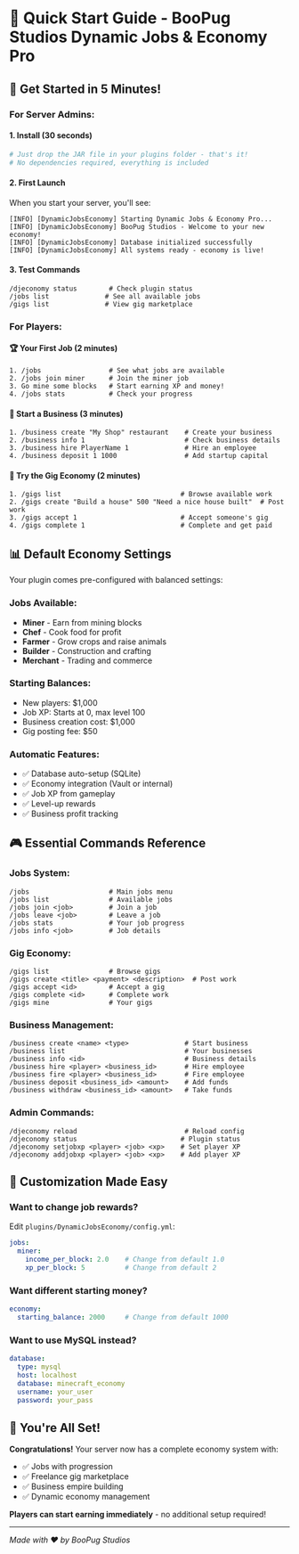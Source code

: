 # 🚀 Quick Start Guide - BooPug Studios Dynamic Jobs & Economy Pro

## 🎯 **Get Started in 5 Minutes!**

### **For Server Admins:**

#### **1. Install (30 seconds)**
```bash
# Just drop the JAR file in your plugins folder - that's it!
# No dependencies required, everything is included
```

#### **2. First Launch**
When you start your server, you'll see:
```
[INFO] [DynamicJobsEconomy] Starting Dynamic Jobs & Economy Pro...
[INFO] [DynamicJobsEconomy] BooPug Studios - Welcome to your new economy!
[INFO] [DynamicJobsEconomy] Database initialized successfully
[INFO] [DynamicJobsEconomy] All systems ready - economy is live!
```

#### **3. Test Commands**
```
/djeconomy status        # Check plugin status
/jobs list              # See all available jobs
/gigs list              # View gig marketplace
```

### **For Players:**

#### **🏆 Your First Job (2 minutes)**
```
1. /jobs                 # See what jobs are available
2. /jobs join miner      # Join the miner job
3. Go mine some blocks   # Start earning XP and money!
4. /jobs stats           # Check your progress
```

#### **💼 Start a Business (3 minutes)**
```
1. /business create "My Shop" restaurant    # Create your business
2. /business info 1                         # Check business details
3. /business hire PlayerName 1              # Hire an employee
4. /business deposit 1 1000                 # Add startup capital
```

#### **🎯 Try the Gig Economy (2 minutes)**
```
1. /gigs list                              # Browse available work
2. /gigs create "Build a house" 500 "Need a nice house built"  # Post work
3. /gigs accept 1                          # Accept someone's gig
4. /gigs complete 1                        # Complete and get paid
```

## 📊 **Default Economy Settings**

Your plugin comes pre-configured with balanced settings:

### **Jobs Available:**
- **Miner** - Earn from mining blocks
- **Chef** - Cook food for profit
- **Farmer** - Grow crops and raise animals
- **Builder** - Construction and crafting
- **Merchant** - Trading and commerce

### **Starting Balances:**
- New players: $1,000
- Job XP: Starts at 0, max level 100
- Business creation cost: $1,000
- Gig posting fee: $50

### **Automatic Features:**
- ✅ Database auto-setup (SQLite)
- ✅ Economy integration (Vault or internal)
- ✅ Job XP from gameplay
- ✅ Level-up rewards
- ✅ Business profit tracking

## 🎮 **Essential Commands Reference**

### **Jobs System:**
```
/jobs                    # Main jobs menu
/jobs list               # Available jobs
/jobs join <job>         # Join a job
/jobs leave <job>        # Leave a job
/jobs stats              # Your job progress
/jobs info <job>         # Job details
```

### **Gig Economy:**
```
/gigs list               # Browse gigs
/gigs create <title> <payment> <description>  # Post work
/gigs accept <id>        # Accept a gig
/gigs complete <id>      # Complete work
/gigs mine               # Your gigs
```

### **Business Management:**
```
/business create <name> <type>              # Start business
/business list                              # Your businesses
/business info <id>                         # Business details
/business hire <player> <business_id>       # Hire employee
/business fire <player> <business_id>       # Fire employee
/business deposit <business_id> <amount>    # Add funds
/business withdraw <business_id> <amount>   # Take funds
```

### **Admin Commands:**
```
/djeconomy reload                           # Reload config
/djeconomy status                          # Plugin status
/djeconomy setjobxp <player> <job> <xp>    # Set player XP
/djeconomy addjobxp <player> <job> <xp>    # Add player XP
```

## 🔧 **Customization Made Easy**

### **Want to change job rewards?**
Edit `plugins/DynamicJobsEconomy/config.yml`:
```yaml
jobs:
  miner:
    income_per_block: 2.0    # Change from default 1.0
    xp_per_block: 5          # Change from default 2
```

### **Want different starting money?**
```yaml
economy:
  starting_balance: 2000     # Change from default 1000
```

### **Want to use MySQL instead?**
```yaml
database:
  type: mysql
  host: localhost
  database: minecraft_economy
  username: your_user
  password: your_pass
```

## 🎉 **You're All Set!**

**Congratulations!** Your server now has a complete economy system with:
- ✅ Jobs with progression
- ✅ Freelance gig marketplace  
- ✅ Business empire building
- ✅ Dynamic economy management

**Players can start earning immediately** - no additional setup required!

---
*Made with ❤️ by BooPug Studios*
